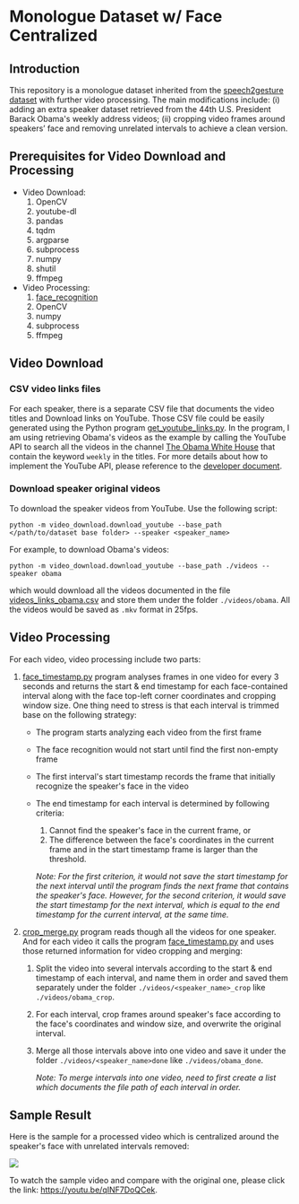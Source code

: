 # Monologue Dataset w/ Face Centralized

## Introduction
This repository is a monologue dataset inherited from the [speech2gesture dataset](https://github.com/amirbar/speech2gesture/blob/master/data/dataset.md) with further video 
processing. The main modifications include: (i) adding an extra speaker dataset retrieved from the 44th U.S. President Barack Obama's weekly address videos; 
(ii) cropping video frames around speakers’ face and removing unrelated intervals to achieve a clean version.

## Prerequisites for Video Download and Processing
- Video Download:
    1. OpenCV
    2. youtube-dl
    3. pandas
    4. tqdm
    5. argparse
    6. subprocess
    7. numpy
    8. shutil
    9. ffmpeg
- Video Processing:
    1. [face_recognition](https://github.com/ageitgey/face_recognition)
    2. OpenCV
    3. numpy
    4. subprocess
    5. ffmpeg

## Video Download
### CSV video links files
For each speaker, there is a separate CSV file that documents the video titles and Download links on YouTube. Those CSV file could be easily generated using 
the Python program [get_youtube_links.py](./video_download/get_youtube_links.py). In the program, I am using retrieving Obama's videos as the example by calling 
the YouTube API to search all the videos in the channel [The Obama White House](https://www.youtube.com/obamawhitehouse) that contain the keyword `weekly` in the titles. 
For more details about how to implement the YouTube API, please reference to the [developer document](https://developers.google.com/youtube/v3/getting-started).

### Download speaker original videos
To download the speaker videos from YouTube. Use the following script:
```
python -m video_download.download_youtube --base_path </path/to/dataset base folder> --speaker <speaker_name>
```
For example, to download Obama's videos:
```
python -m video_download.download_youtube --base_path ./videos --speaker obama
```
which would download all the videos documented in the file [videos_links_obama.csv](./video_download/videos_links_obama.csv) and store them under the folder `./videos/obama`. 
All the videos would be saved as `.mkv` format in 25fps.

## Video Processing
For each video, video processing include two parts:

1. [face_timestamp.py](./video_processing/face_timestamp.py) program analyses frames in one video for every 3 seconds and returns the start & end timestamp for each 
face-contained interval along with the face top-left corner coordinates and cropping window size. One thing need to stress is that each interval is trimmed base on the following strategy:
    - The program starts analyzing each video from the first frame
    - The face recognition would not start until find the first non-empty frame
    - The first interval's start timestamp records the frame that initially recognize the speaker's face in the video
    - The end timestamp for each interval is determined by following criteria:
        1. Cannot find the speaker's face in the current frame, or
        2. The difference between the face's coordinates in the current frame and in the start timestamp frame is larger than the threshold.
        
        *Note: For the first criterion, it would not save the start timestamp for the next interval until the program finds the next frame that contains the speaker's face. However, for the second criterion, it would save the start timestamp for the next interval, which is equal to the end timestamp for the current interval, at the same time.*

2. [crop_merge.py](video_processing/crop_merge.py) program reads though all the videos for one speaker. And for each video it calls the program [face_timestamp.py](./video_processing/face_timestamp.py) and uses those returned information for video cropping and merging:
    1. Split the video into several intervals according to the start & end timestamp of each interval, and name them in order and saved them separately under the folder `./videos/<speaker_name>_crop` like `./videos/obama_crop`.
    2. For each interval, crop frames around speaker's face according to the face's coordinates and window size, and overwrite the original interval.
    3. Merge all those intervals above into one video and save it under the folder `./videos/<speaker_name>done` like `./videos/obama_done`.

        *Note: To merge intervals into one video, need to first create a list which documents the file path of each interval in order.*


## Sample Result
Here is the sample for a processed video which is centralized around the speaker's face with unrelated intervals removed:

![](sample.gif)

To watch the sample video and compare with the original one, please click the link: https://youtu.be/qINF7DoQCek.


